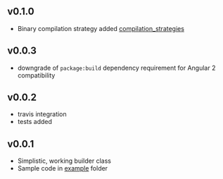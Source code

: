 ## v0.1.0

* Binary compilation strategy added [compilation_strategies](lib/src/compilation_strategies.dart)
 
## v0.0.3

* downgrade of `package:build` dependency requirement for Angular 2 compatibility

## v0.0.2

* travis integration
* tests added

## v0.0.1

* Simplistic, working builder class
* Sample code in [example](example) folder